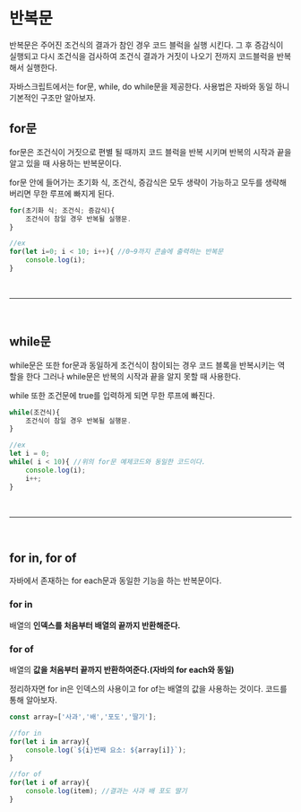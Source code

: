반복문
===

반복문은 주어진 조건식의 결과가 참인 경우 코드 블럭을 실행 시킨다. 그 후 증감식이 실행되고 다시 조건식을 검사하여 조건식 결과가 거짓이 나오기 전까지 코드블럭을 반복해서 실행한다. <br>

자바스크립트에서는 for문, while, do while문을 제공한다. 사용법은 자바와 동일 하니 기본적인 구조만 알아보자.

## for문

for문은 조건식이 거짓으로 편별 될 때까지 코드 블럭을 반복 시키며 반복의 시작과 끝을 알고 있을 때 사용하는 반복문이다. <br>

for문 안에 들어가는 초기화 식, 조건식, 증감식은 모두 생략이 가능하고 모두를 생략해버리면 무한 루프에 빠지게 된다.

```javascript
for(초기화 식; 조건식; 증감식){
    조건식이 참일 경우 반복될 실행문.
}

//ex
for(let i=0; i < 10; i++){ //0~9까지 콘솔에 출력하는 반복문
    console.log(i);
}
```

<br>

---

<br>

## while문

while문은 또한 for문과 동일하게 조건식이 참이되는 경우 코드 블록을 반복시키는 역할을 한다 그러나 while문은 반복의 시작과 끝을 알지 못할 때 사용한다.<br>

while 또한 조건문에 true를 입력하게 되면 무한 루프에 빠진다.

```javascript
while(조건식){
    조건식이 참일 경우 반복될 실행문.
}

//ex
let i = 0;
while( i < 10){ //위의 for문 예제코드와 동일한 코드이다.
    console.log(i);
    i++;
}
``` 

<br>

---

<br>

## for in, for of

자바에서 존재하는 for each문과 동일한 기능을 하는 반복문이다.

### for in

배열의 **인덱스를 처음부터 배열의 끝까지 반환해준다.**

### for of 

배열의 **값을 처음부터 끝까지 반환하여준다.(자바의 for each와 동일)**
<br>

정리하자면 for in은 인덱스의 사용이고 for of는 배열의 값을 사용하는 것이다. 코드를 통해 알아보자.

```javascript
const array=['사과','배','포도','딸기'];

//for in
for(let i in array){
    console.log(`${i}번째 요소: ${array[i]}`);
}

//for of
for(let i of array){
    console.log(item); //결과는 사과 배 포도 딸기
}


